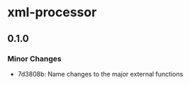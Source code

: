 # xml-processor

## 0.1.0

### Minor Changes

- 7d3808b: Name changes to the major external functions
